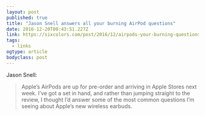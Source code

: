 ```yaml
---
layout: post 
published: true 
title: "Jason Snell answers all your burning AirPod questions" 
date: 2016-12-20T00:43:51.227Z 
link: https://sixcolors.com/post/2016/12/airpods-your-burning-questions-answered/ 
tags:
  - links
ogtype: article 
bodyclass: post 
---
```


Jason Snell:

> Apple’s AirPods are up for pre-order and arriving in Apple Stores next week. I’ve got a set in hand, and rather than jumping straight to the review, I thought I’d answer some of the most common questions I’m seeing about Apple’s new wireless earbuds.
